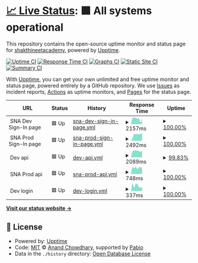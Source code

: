 # [📈 Live Status](https://shakthineetacademy.github.io/sna-wise-path-dev-uptime): <!--live status--> **🟩 All systems operational**

This repository contains the open-source uptime monitor and status page for [shakthineetacademy](https://shakthineetacademy.github.io/sna-wise-path-dev-uptime), powered by [Upptime](https://github.com/upptime/upptime).

[![Uptime CI](https://github.com/shakthineetacademy/sna-wise-path-dev-uptime/workflows/Uptime%20CI/badge.svg)](https://github.com/shakthineetacademy/sna-wise-path-dev-uptime/actions?query=workflow%3A%22Uptime+CI%22)
[![Response Time CI](https://github.com/shakthineetacademy/sna-wise-path-dev-uptime/workflows/Response%20Time%20CI/badge.svg)](https://github.com/shakthineetacademy/sna-wise-path-dev-uptime/actions?query=workflow%3A%22Response+Time+CI%22)
[![Graphs CI](https://github.com/shakthineetacademy/sna-wise-path-dev-uptime/workflows/Graphs%20CI/badge.svg)](https://github.com/shakthineetacademy/sna-wise-path-dev-uptime/actions?query=workflow%3A%22Graphs+CI%22)
[![Static Site CI](https://github.com/shakthineetacademy/sna-wise-path-dev-uptime/workflows/Static%20Site%20CI/badge.svg)](https://github.com/shakthineetacademy/sna-wise-path-dev-uptime/actions?query=workflow%3A%22Static+Site+CI%22)
[![Summary CI](https://github.com/shakthineetacademy/sna-wise-path-dev-uptime/workflows/Summary%20CI/badge.svg)](https://github.com/shakthineetacademy/sna-wise-path-dev-uptime/actions?query=workflow%3A%22Summary+CI%22)

With [Upptime](https://upptime.js.org), you can get your own unlimited and free uptime monitor and status page, powered entirely by a GitHub repository. We use [Issues](https://github.com/shakthineetacademy/sna-wise-path-dev-uptime/issues) as incident reports, [Actions](https://github.com/shakthineetacademy/sna-wise-path-dev-uptime/actions) as uptime monitors, and [Pages](https://shakthineetacademy.github.io/sna-wise-path-dev-uptime) for the status page.

<!--start: status pages-->
<!-- This summary is generated by Upptime (https://github.com/upptime/upptime) -->
<!-- Do not edit this manually, your changes will be overwritten -->
<!-- prettier-ignore -->
| URL | Status | History | Response Time | Uptime |
| --- | ------ | ------- | ------------- | ------ |
| <img alt="" src="https://icons.duckduckgo.com/ip3/null.ico" height="13"> SNA Dev Sign-In page | 🟩 Up | [sna-dev-sign-in-page.yml](https://github.com/shakthineetacademy/sna-wise-path-dev-uptime/commits/HEAD/history/sna-dev-sign-in-page.yml) | <details><summary><img alt="Response time graph" src="./graphs/sna-dev-sign-in-page/response-time-week.png" height="20"> 2157ms</summary><br><a href="https://shakthineetacademy.github.io/sna-wise-path-dev-uptime/history/sna-dev-sign-in-page"><img alt="Response time 2070" src="https://img.shields.io/endpoint?url=https%3A%2F%2Fraw.githubusercontent.com%2Fshakthineetacademy%2Fsna-wise-path-dev-uptime%2FHEAD%2Fapi%2Fsna-dev-sign-in-page%2Fresponse-time.json"></a><br><a href="https://shakthineetacademy.github.io/sna-wise-path-dev-uptime/history/sna-dev-sign-in-page"><img alt="24-hour response time 2349" src="https://img.shields.io/endpoint?url=https%3A%2F%2Fraw.githubusercontent.com%2Fshakthineetacademy%2Fsna-wise-path-dev-uptime%2FHEAD%2Fapi%2Fsna-dev-sign-in-page%2Fresponse-time-day.json"></a><br><a href="https://shakthineetacademy.github.io/sna-wise-path-dev-uptime/history/sna-dev-sign-in-page"><img alt="7-day response time 2157" src="https://img.shields.io/endpoint?url=https%3A%2F%2Fraw.githubusercontent.com%2Fshakthineetacademy%2Fsna-wise-path-dev-uptime%2FHEAD%2Fapi%2Fsna-dev-sign-in-page%2Fresponse-time-week.json"></a><br><a href="https://shakthineetacademy.github.io/sna-wise-path-dev-uptime/history/sna-dev-sign-in-page"><img alt="30-day response time 1983" src="https://img.shields.io/endpoint?url=https%3A%2F%2Fraw.githubusercontent.com%2Fshakthineetacademy%2Fsna-wise-path-dev-uptime%2FHEAD%2Fapi%2Fsna-dev-sign-in-page%2Fresponse-time-month.json"></a><br><a href="https://shakthineetacademy.github.io/sna-wise-path-dev-uptime/history/sna-dev-sign-in-page"><img alt="1-year response time 2070" src="https://img.shields.io/endpoint?url=https%3A%2F%2Fraw.githubusercontent.com%2Fshakthineetacademy%2Fsna-wise-path-dev-uptime%2FHEAD%2Fapi%2Fsna-dev-sign-in-page%2Fresponse-time-year.json"></a></details> | <details><summary><a href="https://shakthineetacademy.github.io/sna-wise-path-dev-uptime/history/sna-dev-sign-in-page">100.00%</a></summary><a href="https://shakthineetacademy.github.io/sna-wise-path-dev-uptime/history/sna-dev-sign-in-page"><img alt="All-time uptime 100.00%" src="https://img.shields.io/endpoint?url=https%3A%2F%2Fraw.githubusercontent.com%2Fshakthineetacademy%2Fsna-wise-path-dev-uptime%2FHEAD%2Fapi%2Fsna-dev-sign-in-page%2Fuptime.json"></a><br><a href="https://shakthineetacademy.github.io/sna-wise-path-dev-uptime/history/sna-dev-sign-in-page"><img alt="24-hour uptime 100.00%" src="https://img.shields.io/endpoint?url=https%3A%2F%2Fraw.githubusercontent.com%2Fshakthineetacademy%2Fsna-wise-path-dev-uptime%2FHEAD%2Fapi%2Fsna-dev-sign-in-page%2Fuptime-day.json"></a><br><a href="https://shakthineetacademy.github.io/sna-wise-path-dev-uptime/history/sna-dev-sign-in-page"><img alt="7-day uptime 100.00%" src="https://img.shields.io/endpoint?url=https%3A%2F%2Fraw.githubusercontent.com%2Fshakthineetacademy%2Fsna-wise-path-dev-uptime%2FHEAD%2Fapi%2Fsna-dev-sign-in-page%2Fuptime-week.json"></a><br><a href="https://shakthineetacademy.github.io/sna-wise-path-dev-uptime/history/sna-dev-sign-in-page"><img alt="30-day uptime 100.00%" src="https://img.shields.io/endpoint?url=https%3A%2F%2Fraw.githubusercontent.com%2Fshakthineetacademy%2Fsna-wise-path-dev-uptime%2FHEAD%2Fapi%2Fsna-dev-sign-in-page%2Fuptime-month.json"></a><br><a href="https://shakthineetacademy.github.io/sna-wise-path-dev-uptime/history/sna-dev-sign-in-page"><img alt="1-year uptime 100.00%" src="https://img.shields.io/endpoint?url=https%3A%2F%2Fraw.githubusercontent.com%2Fshakthineetacademy%2Fsna-wise-path-dev-uptime%2FHEAD%2Fapi%2Fsna-dev-sign-in-page%2Fuptime-year.json"></a></details>
| <img alt="" src="https://icons.duckduckgo.com/ip3/null.ico" height="13"> SNA Prod Sign-In page | 🟩 Up | [sna-prod-sign-in-page.yml](https://github.com/shakthineetacademy/sna-wise-path-dev-uptime/commits/HEAD/history/sna-prod-sign-in-page.yml) | <details><summary><img alt="Response time graph" src="./graphs/sna-prod-sign-in-page/response-time-week.png" height="20"> 2492ms</summary><br><a href="https://shakthineetacademy.github.io/sna-wise-path-dev-uptime/history/sna-prod-sign-in-page"><img alt="Response time 2360" src="https://img.shields.io/endpoint?url=https%3A%2F%2Fraw.githubusercontent.com%2Fshakthineetacademy%2Fsna-wise-path-dev-uptime%2FHEAD%2Fapi%2Fsna-prod-sign-in-page%2Fresponse-time.json"></a><br><a href="https://shakthineetacademy.github.io/sna-wise-path-dev-uptime/history/sna-prod-sign-in-page"><img alt="24-hour response time 2839" src="https://img.shields.io/endpoint?url=https%3A%2F%2Fraw.githubusercontent.com%2Fshakthineetacademy%2Fsna-wise-path-dev-uptime%2FHEAD%2Fapi%2Fsna-prod-sign-in-page%2Fresponse-time-day.json"></a><br><a href="https://shakthineetacademy.github.io/sna-wise-path-dev-uptime/history/sna-prod-sign-in-page"><img alt="7-day response time 2492" src="https://img.shields.io/endpoint?url=https%3A%2F%2Fraw.githubusercontent.com%2Fshakthineetacademy%2Fsna-wise-path-dev-uptime%2FHEAD%2Fapi%2Fsna-prod-sign-in-page%2Fresponse-time-week.json"></a><br><a href="https://shakthineetacademy.github.io/sna-wise-path-dev-uptime/history/sna-prod-sign-in-page"><img alt="30-day response time 2309" src="https://img.shields.io/endpoint?url=https%3A%2F%2Fraw.githubusercontent.com%2Fshakthineetacademy%2Fsna-wise-path-dev-uptime%2FHEAD%2Fapi%2Fsna-prod-sign-in-page%2Fresponse-time-month.json"></a><br><a href="https://shakthineetacademy.github.io/sna-wise-path-dev-uptime/history/sna-prod-sign-in-page"><img alt="1-year response time 2360" src="https://img.shields.io/endpoint?url=https%3A%2F%2Fraw.githubusercontent.com%2Fshakthineetacademy%2Fsna-wise-path-dev-uptime%2FHEAD%2Fapi%2Fsna-prod-sign-in-page%2Fresponse-time-year.json"></a></details> | <details><summary><a href="https://shakthineetacademy.github.io/sna-wise-path-dev-uptime/history/sna-prod-sign-in-page">100.00%</a></summary><a href="https://shakthineetacademy.github.io/sna-wise-path-dev-uptime/history/sna-prod-sign-in-page"><img alt="All-time uptime 100.00%" src="https://img.shields.io/endpoint?url=https%3A%2F%2Fraw.githubusercontent.com%2Fshakthineetacademy%2Fsna-wise-path-dev-uptime%2FHEAD%2Fapi%2Fsna-prod-sign-in-page%2Fuptime.json"></a><br><a href="https://shakthineetacademy.github.io/sna-wise-path-dev-uptime/history/sna-prod-sign-in-page"><img alt="24-hour uptime 100.00%" src="https://img.shields.io/endpoint?url=https%3A%2F%2Fraw.githubusercontent.com%2Fshakthineetacademy%2Fsna-wise-path-dev-uptime%2FHEAD%2Fapi%2Fsna-prod-sign-in-page%2Fuptime-day.json"></a><br><a href="https://shakthineetacademy.github.io/sna-wise-path-dev-uptime/history/sna-prod-sign-in-page"><img alt="7-day uptime 100.00%" src="https://img.shields.io/endpoint?url=https%3A%2F%2Fraw.githubusercontent.com%2Fshakthineetacademy%2Fsna-wise-path-dev-uptime%2FHEAD%2Fapi%2Fsna-prod-sign-in-page%2Fuptime-week.json"></a><br><a href="https://shakthineetacademy.github.io/sna-wise-path-dev-uptime/history/sna-prod-sign-in-page"><img alt="30-day uptime 100.00%" src="https://img.shields.io/endpoint?url=https%3A%2F%2Fraw.githubusercontent.com%2Fshakthineetacademy%2Fsna-wise-path-dev-uptime%2FHEAD%2Fapi%2Fsna-prod-sign-in-page%2Fuptime-month.json"></a><br><a href="https://shakthineetacademy.github.io/sna-wise-path-dev-uptime/history/sna-prod-sign-in-page"><img alt="1-year uptime 100.00%" src="https://img.shields.io/endpoint?url=https%3A%2F%2Fraw.githubusercontent.com%2Fshakthineetacademy%2Fsna-wise-path-dev-uptime%2FHEAD%2Fapi%2Fsna-prod-sign-in-page%2Fuptime-year.json"></a></details>
| <img alt="" src="https://icons.duckduckgo.com/ip3/null.ico" height="13"> Dev api | 🟩 Up | [dev-api.yml](https://github.com/shakthineetacademy/sna-wise-path-dev-uptime/commits/HEAD/history/dev-api.yml) | <details><summary><img alt="Response time graph" src="./graphs/dev-api/response-time-week.png" height="20"> 2089ms</summary><br><a href="https://shakthineetacademy.github.io/sna-wise-path-dev-uptime/history/dev-api"><img alt="Response time 719" src="https://img.shields.io/endpoint?url=https%3A%2F%2Fraw.githubusercontent.com%2Fshakthineetacademy%2Fsna-wise-path-dev-uptime%2FHEAD%2Fapi%2Fdev-api%2Fresponse-time.json"></a><br><a href="https://shakthineetacademy.github.io/sna-wise-path-dev-uptime/history/dev-api"><img alt="24-hour response time 5585" src="https://img.shields.io/endpoint?url=https%3A%2F%2Fraw.githubusercontent.com%2Fshakthineetacademy%2Fsna-wise-path-dev-uptime%2FHEAD%2Fapi%2Fdev-api%2Fresponse-time-day.json"></a><br><a href="https://shakthineetacademy.github.io/sna-wise-path-dev-uptime/history/dev-api"><img alt="7-day response time 2089" src="https://img.shields.io/endpoint?url=https%3A%2F%2Fraw.githubusercontent.com%2Fshakthineetacademy%2Fsna-wise-path-dev-uptime%2FHEAD%2Fapi%2Fdev-api%2Fresponse-time-week.json"></a><br><a href="https://shakthineetacademy.github.io/sna-wise-path-dev-uptime/history/dev-api"><img alt="30-day response time 820" src="https://img.shields.io/endpoint?url=https%3A%2F%2Fraw.githubusercontent.com%2Fshakthineetacademy%2Fsna-wise-path-dev-uptime%2FHEAD%2Fapi%2Fdev-api%2Fresponse-time-month.json"></a><br><a href="https://shakthineetacademy.github.io/sna-wise-path-dev-uptime/history/dev-api"><img alt="1-year response time 719" src="https://img.shields.io/endpoint?url=https%3A%2F%2Fraw.githubusercontent.com%2Fshakthineetacademy%2Fsna-wise-path-dev-uptime%2FHEAD%2Fapi%2Fdev-api%2Fresponse-time-year.json"></a></details> | <details><summary><a href="https://shakthineetacademy.github.io/sna-wise-path-dev-uptime/history/dev-api">99.83%</a></summary><a href="https://shakthineetacademy.github.io/sna-wise-path-dev-uptime/history/dev-api"><img alt="All-time uptime 99.90%" src="https://img.shields.io/endpoint?url=https%3A%2F%2Fraw.githubusercontent.com%2Fshakthineetacademy%2Fsna-wise-path-dev-uptime%2FHEAD%2Fapi%2Fdev-api%2Fuptime.json"></a><br><a href="https://shakthineetacademy.github.io/sna-wise-path-dev-uptime/history/dev-api"><img alt="24-hour uptime 98.83%" src="https://img.shields.io/endpoint?url=https%3A%2F%2Fraw.githubusercontent.com%2Fshakthineetacademy%2Fsna-wise-path-dev-uptime%2FHEAD%2Fapi%2Fdev-api%2Fuptime-day.json"></a><br><a href="https://shakthineetacademy.github.io/sna-wise-path-dev-uptime/history/dev-api"><img alt="7-day uptime 99.83%" src="https://img.shields.io/endpoint?url=https%3A%2F%2Fraw.githubusercontent.com%2Fshakthineetacademy%2Fsna-wise-path-dev-uptime%2FHEAD%2Fapi%2Fdev-api%2Fuptime-week.json"></a><br><a href="https://shakthineetacademy.github.io/sna-wise-path-dev-uptime/history/dev-api"><img alt="30-day uptime 99.88%" src="https://img.shields.io/endpoint?url=https%3A%2F%2Fraw.githubusercontent.com%2Fshakthineetacademy%2Fsna-wise-path-dev-uptime%2FHEAD%2Fapi%2Fdev-api%2Fuptime-month.json"></a><br><a href="https://shakthineetacademy.github.io/sna-wise-path-dev-uptime/history/dev-api"><img alt="1-year uptime 99.90%" src="https://img.shields.io/endpoint?url=https%3A%2F%2Fraw.githubusercontent.com%2Fshakthineetacademy%2Fsna-wise-path-dev-uptime%2FHEAD%2Fapi%2Fdev-api%2Fuptime-year.json"></a></details>
| <img alt="" src="https://icons.duckduckgo.com/ip3/null.ico" height="13"> SNA Prod api | 🟩 Up | [sna-prod-api.yml](https://github.com/shakthineetacademy/sna-wise-path-dev-uptime/commits/HEAD/history/sna-prod-api.yml) | <details><summary><img alt="Response time graph" src="./graphs/sna-prod-api/response-time-week.png" height="20"> 748ms</summary><br><a href="https://shakthineetacademy.github.io/sna-wise-path-dev-uptime/history/sna-prod-api"><img alt="Response time 677" src="https://img.shields.io/endpoint?url=https%3A%2F%2Fraw.githubusercontent.com%2Fshakthineetacademy%2Fsna-wise-path-dev-uptime%2FHEAD%2Fapi%2Fsna-prod-api%2Fresponse-time.json"></a><br><a href="https://shakthineetacademy.github.io/sna-wise-path-dev-uptime/history/sna-prod-api"><img alt="24-hour response time 645" src="https://img.shields.io/endpoint?url=https%3A%2F%2Fraw.githubusercontent.com%2Fshakthineetacademy%2Fsna-wise-path-dev-uptime%2FHEAD%2Fapi%2Fsna-prod-api%2Fresponse-time-day.json"></a><br><a href="https://shakthineetacademy.github.io/sna-wise-path-dev-uptime/history/sna-prod-api"><img alt="7-day response time 748" src="https://img.shields.io/endpoint?url=https%3A%2F%2Fraw.githubusercontent.com%2Fshakthineetacademy%2Fsna-wise-path-dev-uptime%2FHEAD%2Fapi%2Fsna-prod-api%2Fresponse-time-week.json"></a><br><a href="https://shakthineetacademy.github.io/sna-wise-path-dev-uptime/history/sna-prod-api"><img alt="30-day response time 705" src="https://img.shields.io/endpoint?url=https%3A%2F%2Fraw.githubusercontent.com%2Fshakthineetacademy%2Fsna-wise-path-dev-uptime%2FHEAD%2Fapi%2Fsna-prod-api%2Fresponse-time-month.json"></a><br><a href="https://shakthineetacademy.github.io/sna-wise-path-dev-uptime/history/sna-prod-api"><img alt="1-year response time 677" src="https://img.shields.io/endpoint?url=https%3A%2F%2Fraw.githubusercontent.com%2Fshakthineetacademy%2Fsna-wise-path-dev-uptime%2FHEAD%2Fapi%2Fsna-prod-api%2Fresponse-time-year.json"></a></details> | <details><summary><a href="https://shakthineetacademy.github.io/sna-wise-path-dev-uptime/history/sna-prod-api">100.00%</a></summary><a href="https://shakthineetacademy.github.io/sna-wise-path-dev-uptime/history/sna-prod-api"><img alt="All-time uptime 99.97%" src="https://img.shields.io/endpoint?url=https%3A%2F%2Fraw.githubusercontent.com%2Fshakthineetacademy%2Fsna-wise-path-dev-uptime%2FHEAD%2Fapi%2Fsna-prod-api%2Fuptime.json"></a><br><a href="https://shakthineetacademy.github.io/sna-wise-path-dev-uptime/history/sna-prod-api"><img alt="24-hour uptime 100.00%" src="https://img.shields.io/endpoint?url=https%3A%2F%2Fraw.githubusercontent.com%2Fshakthineetacademy%2Fsna-wise-path-dev-uptime%2FHEAD%2Fapi%2Fsna-prod-api%2Fuptime-day.json"></a><br><a href="https://shakthineetacademy.github.io/sna-wise-path-dev-uptime/history/sna-prod-api"><img alt="7-day uptime 100.00%" src="https://img.shields.io/endpoint?url=https%3A%2F%2Fraw.githubusercontent.com%2Fshakthineetacademy%2Fsna-wise-path-dev-uptime%2FHEAD%2Fapi%2Fsna-prod-api%2Fuptime-week.json"></a><br><a href="https://shakthineetacademy.github.io/sna-wise-path-dev-uptime/history/sna-prod-api"><img alt="30-day uptime 99.96%" src="https://img.shields.io/endpoint?url=https%3A%2F%2Fraw.githubusercontent.com%2Fshakthineetacademy%2Fsna-wise-path-dev-uptime%2FHEAD%2Fapi%2Fsna-prod-api%2Fuptime-month.json"></a><br><a href="https://shakthineetacademy.github.io/sna-wise-path-dev-uptime/history/sna-prod-api"><img alt="1-year uptime 99.97%" src="https://img.shields.io/endpoint?url=https%3A%2F%2Fraw.githubusercontent.com%2Fshakthineetacademy%2Fsna-wise-path-dev-uptime%2FHEAD%2Fapi%2Fsna-prod-api%2Fuptime-year.json"></a></details>
| <img alt="" src="https://icons.duckduckgo.com/ip3/null.ico" height="13"> Dev login | 🟩 Up | [dev-login.yml](https://github.com/shakthineetacademy/sna-wise-path-dev-uptime/commits/HEAD/history/dev-login.yml) | <details><summary><img alt="Response time graph" src="./graphs/dev-login/response-time-week.png" height="20"> 337ms</summary><br><a href="https://shakthineetacademy.github.io/sna-wise-path-dev-uptime/history/dev-login"><img alt="Response time 317" src="https://img.shields.io/endpoint?url=https%3A%2F%2Fraw.githubusercontent.com%2Fshakthineetacademy%2Fsna-wise-path-dev-uptime%2FHEAD%2Fapi%2Fdev-login%2Fresponse-time.json"></a><br><a href="https://shakthineetacademy.github.io/sna-wise-path-dev-uptime/history/dev-login"><img alt="24-hour response time 244" src="https://img.shields.io/endpoint?url=https%3A%2F%2Fraw.githubusercontent.com%2Fshakthineetacademy%2Fsna-wise-path-dev-uptime%2FHEAD%2Fapi%2Fdev-login%2Fresponse-time-day.json"></a><br><a href="https://shakthineetacademy.github.io/sna-wise-path-dev-uptime/history/dev-login"><img alt="7-day response time 337" src="https://img.shields.io/endpoint?url=https%3A%2F%2Fraw.githubusercontent.com%2Fshakthineetacademy%2Fsna-wise-path-dev-uptime%2FHEAD%2Fapi%2Fdev-login%2Fresponse-time-week.json"></a><br><a href="https://shakthineetacademy.github.io/sna-wise-path-dev-uptime/history/dev-login"><img alt="30-day response time 327" src="https://img.shields.io/endpoint?url=https%3A%2F%2Fraw.githubusercontent.com%2Fshakthineetacademy%2Fsna-wise-path-dev-uptime%2FHEAD%2Fapi%2Fdev-login%2Fresponse-time-month.json"></a><br><a href="https://shakthineetacademy.github.io/sna-wise-path-dev-uptime/history/dev-login"><img alt="1-year response time 317" src="https://img.shields.io/endpoint?url=https%3A%2F%2Fraw.githubusercontent.com%2Fshakthineetacademy%2Fsna-wise-path-dev-uptime%2FHEAD%2Fapi%2Fdev-login%2Fresponse-time-year.json"></a></details> | <details><summary><a href="https://shakthineetacademy.github.io/sna-wise-path-dev-uptime/history/dev-login">100.00%</a></summary><a href="https://shakthineetacademy.github.io/sna-wise-path-dev-uptime/history/dev-login"><img alt="All-time uptime 91.59%" src="https://img.shields.io/endpoint?url=https%3A%2F%2Fraw.githubusercontent.com%2Fshakthineetacademy%2Fsna-wise-path-dev-uptime%2FHEAD%2Fapi%2Fdev-login%2Fuptime.json"></a><br><a href="https://shakthineetacademy.github.io/sna-wise-path-dev-uptime/history/dev-login"><img alt="24-hour uptime 100.00%" src="https://img.shields.io/endpoint?url=https%3A%2F%2Fraw.githubusercontent.com%2Fshakthineetacademy%2Fsna-wise-path-dev-uptime%2FHEAD%2Fapi%2Fdev-login%2Fuptime-day.json"></a><br><a href="https://shakthineetacademy.github.io/sna-wise-path-dev-uptime/history/dev-login"><img alt="7-day uptime 100.00%" src="https://img.shields.io/endpoint?url=https%3A%2F%2Fraw.githubusercontent.com%2Fshakthineetacademy%2Fsna-wise-path-dev-uptime%2FHEAD%2Fapi%2Fdev-login%2Fuptime-week.json"></a><br><a href="https://shakthineetacademy.github.io/sna-wise-path-dev-uptime/history/dev-login"><img alt="30-day uptime 100.00%" src="https://img.shields.io/endpoint?url=https%3A%2F%2Fraw.githubusercontent.com%2Fshakthineetacademy%2Fsna-wise-path-dev-uptime%2FHEAD%2Fapi%2Fdev-login%2Fuptime-month.json"></a><br><a href="https://shakthineetacademy.github.io/sna-wise-path-dev-uptime/history/dev-login"><img alt="1-year uptime 91.59%" src="https://img.shields.io/endpoint?url=https%3A%2F%2Fraw.githubusercontent.com%2Fshakthineetacademy%2Fsna-wise-path-dev-uptime%2FHEAD%2Fapi%2Fdev-login%2Fuptime-year.json"></a></details>

<!--end: status pages-->

[**Visit our status website →**](https://shakthineetacademy.github.io/sna-wise-path-dev-uptime)

## 📄 License

- Powered by: [Upptime](https://github.com/upptime/upptime)
- Code: [MIT](./LICENSE) © [Anand Chowdhary](https://anandchowdhary.com), supported by [Pabio](https://pabio.com)
- Data in the `./history` directory: [Open Database License](https://opendatacommons.org/licenses/odbl/1-0/)
